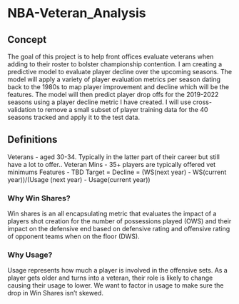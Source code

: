 # NBA-Veteran_Analysis

## Concept
The goal of this project is to help front offices evaluate veterans when adding to their roster to bolster championship contention. I am creating a predictive model to evaluate player decline over the upcoming seasons. The model will apply a variety of player evaluation metrics per season dating back to the 1980s to map player improvement and decline which will be the features. The model will then predict player drop offs for the 2019-2022 seasons using a player decline metric I have created. I will use cross-validation to remove a small subset of player training data for the 40 seasons tracked and apply it to the test data. 

## Definitions
Veterans - aged 30-34. Typically in the latter part of their career but still have a lot to offer.. 
Veteran Mins - 35+ players are typically offered vet minimums
Features - TBD 
Target = Decline = (WS(next year) - WS(current year))/(Usage (next year) - Usage(current year))
### Why Win Shares?
Win shares is an all encapsulating metric that evaluates the impact of a players shot creation for the number of possessions played (OWS) and their impact on the defensive end based on defensive rating and offensive rating of opponent teams when on the floor (DWS).
### Why Usage?
Usage represents how much a player is involved in the offensive sets. As a player gets older and turns into a veteran, their role is likely to change causing their usage to lower. We want to factor in usage to make sure the drop in Win Shares isn’t skewed.


